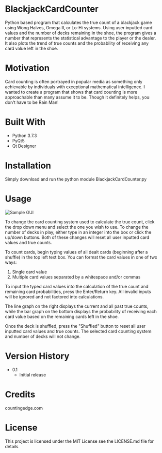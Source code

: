 ﻿# BlackjackCardCounter
Python based program that calculates the true count of a blackjack game using Wong Halves, Omega II, or Lo-Hi systems.  Using user inputted card values and the number of decks remaining in the shoe, the program gives a number that represents the statistical advantage to the player or the dealer.
It also plots the trend of true counts and the probability of receiving any card value left in the shoe.

# Motivation
Card counting is often portrayed in popular media as something only achievable by individuals with exceptional mathematical intelligence. I wanted to create a program that shows that card counting is more approachable than many assume it to be. Though it definitely helps, you don't have to be Rain Man!

# Built With
 - Python 3.7.3
 - PyQt5
 - Qt Designer

# Installation
Simply download and run the python module BlackjackCardCounter.py

# Usage
![Sample GUI](https://i.imgur.com/8A37aR8.png)

To change the card counting system used to calculate the true count, click the drop down menu and select the one you wish to use. To change the number of decks in play, either type in an integer into the box or click the up/down buttons. Both of these changes will reset all user inputted card values and true counts.

To count cards, begin typing values of all dealt cards (beginning after a shuffle) in the top left text box. You can format the card values in one of two ways: 

 1. Single card value 
 2. Multiple card values separated by a whitespace and/or commas

To input the typed card values into the calculation of the true count and remaining card probabilities, press the Enter/Return key. All invalid inputs will be ignored and not factored into calculations.

The line graph on the right displays the current and all past true counts, while the bar graph on the bottom displays the probability of receiving each card value based on the remaining cards left in the shoe.

Once the deck is shuffled, press the "Shuffled" button to reset all user inputted card values and true counts. The selected card counting system and number of decks will not change.

# Version History
 - 0.1
	 - Initial release

# Credits
countingedge.com

# License
This project is licensed under the MIT License
see the LICENSE.md file for details
